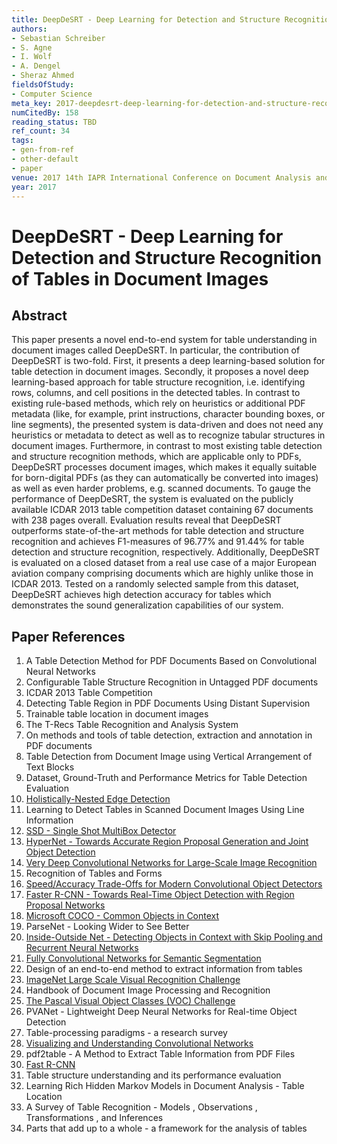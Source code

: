```yaml
---
title: DeepDeSRT - Deep Learning for Detection and Structure Recognition of Tables in Document Images
authors:
- Sebastian Schreiber
- S. Agne
- I. Wolf
- A. Dengel
- Sheraz Ahmed
fieldsOfStudy:
- Computer Science
meta_key: 2017-deepdesrt-deep-learning-for-detection-and-structure-recognition-of-tables-in-document-images
numCitedBy: 158
reading_status: TBD
ref_count: 34
tags:
- gen-from-ref
- other-default
- paper
venue: 2017 14th IAPR International Conference on Document Analysis and Recognition (ICDAR)
year: 2017
---
```


# DeepDeSRT - Deep Learning for Detection and Structure Recognition of Tables in Document Images

## Abstract

This paper presents a novel end-to-end system for table understanding in document images called DeepDeSRT. In particular, the contribution of DeepDeSRT is two-fold. First, it presents a deep learning-based solution for table detection in document images. Secondly, it proposes a novel deep learning-based approach for table structure recognition, i.e. identifying rows, columns, and cell positions in the detected tables. In contrast to existing rule-based methods, which rely on heuristics or additional PDF metadata (like, for example, print instructions, character bounding boxes, or line segments), the presented system is data-driven and does not need any heuristics or metadata to detect as well as to recognize tabular structures in document images. Furthermore, in contrast to most existing table detection and structure recognition methods, which are applicable only to PDFs, DeepDeSRT processes document images, which makes it equally suitable for born-digital PDFs (as they can automatically be converted into images) as well as even harder problems, e.g. scanned documents. To gauge the performance of DeepDeSRT, the system is evaluated on the publicly available ICDAR 2013 table competition dataset containing 67 documents with 238 pages overall. Evaluation results reveal that DeepDeSRT outperforms state-of-the-art methods for table detection and structure recognition and achieves F1-measures of 96.77% and 91.44% for table detection and structure recognition, respectively. Additionally, DeepDeSRT is evaluated on a closed dataset from a real use case of a major European aviation company comprising documents which are highly unlike those in ICDAR 2013. Tested on a randomly selected sample from this dataset, DeepDeSRT achieves high detection accuracy for tables which demonstrates the sound generalization capabilities of our system.

## Paper References

1. A Table Detection Method for PDF Documents Based on Convolutional Neural Networks
2. Configurable Table Structure Recognition in Untagged PDF documents
3. ICDAR 2013 Table Competition
4. Detecting Table Region in PDF Documents Using Distant Supervision
5. Trainable table location in document images
6. The T-Recs Table Recognition and Analysis System
7. On methods and tools of table detection, extraction and annotation in PDF documents
8. Table Detection from Document Image using Vertical Arrangement of Text Blocks
9. Dataset, Ground-Truth and Performance Metrics for Table Detection Evaluation
10. [Holistically-Nested Edge Detection](2015-holistically-nested-edge-detection)
11. Learning to Detect Tables in Scanned Document Images Using Line Information
12. [SSD - Single Shot MultiBox Detector](2016-ssd-net.md)
13. [HyperNet - Towards Accurate Region Proposal Generation and Joint Object Detection](2016-hypernet-towards-accurate-region-proposal-generation-and-joint-object-detection)
14. [Very Deep Convolutional Networks for Large-Scale Image Recognition](2014-vggnet.md)
15. Recognition of Tables and Forms
16. [Speed/Accuracy Trade-Offs for Modern Convolutional Object Detectors](2017-speed-accuracy-trade-offs-for-modern-convolutional-object-detectors)
17. [Faster R-CNN - Towards Real-Time Object Detection with Region Proposal Networks](2015-faster-r-cnn-towards-real-time-object-detection-with-region-proposal-networks)
18. [Microsoft COCO - Common Objects in Context](2014-microsoft-coco-common-objects-in-context)
19. ParseNet - Looking Wider to See Better
20. [Inside-Outside Net - Detecting Objects in Context with Skip Pooling and Recurrent Neural Networks](2016-inside-outside-net-detecting-objects-in-context-with-skip-pooling-and-recurrent-neural-networks)
21. [Fully Convolutional Networks for Semantic Segmentation](2017-fully-convolutional-networks-for-semantic-segmentation)
22. Design of an end-to-end method to extract information from tables
23. [ImageNet Large Scale Visual Recognition Challenge](2015-imagenet-large-scale-visual-recognition-challenge)
24. Handbook of Document Image Processing and Recognition
25. [The Pascal Visual Object Classes (VOC) Challenge](2009-the-pascal-visual-object-classes-voc-challenge)
26. PVANet - Lightweight Deep Neural Networks for Real-time Object Detection
27. Table-processing paradigms - a research survey
28. [Visualizing and Understanding Convolutional Networks](2014-visualizing-and-understanding-convolutional-networks)
29. pdf2table - A Method to Extract Table Information from PDF Files
30. [Fast R-CNN](2015-fast-r-cnn)
31. Table structure understanding and its performance evaluation
32. Learning Rich Hidden Markov Models in Document Analysis - Table Location
33. A Survey of Table Recognition - Models , Observations , Transformations , and Inferences
34. Parts that add up to a whole - a framework for the analysis of tables
